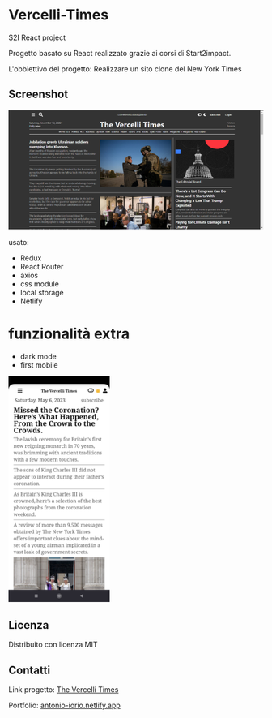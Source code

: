 # Vercelli-Times
S2I React project

Progetto basato su React realizzato grazie ai corsi di Start2impact.

L'obbiettivo del progetto:
Realizzare un sito clone del New York Times

## Screenshot

![Screenshoot](https://github.com/kalaioryo/vercelli-times/blob/main/src/img/the-vercelli-times.png)

usato:

- Redux
- React Router
- axios
- css module
- local storage
- Netlify
# funzionalità extra

- dark mode
- first mobile

<img src="https://github.com/kalaioryo/vercelli-times/blob/main/src/img/TVT%20mobile%20screenshoot.jpeg" width="200" />

## Licenza

Distribuito con licenza MIT

## Contatti

Link progetto: [The Vercelli Times](https://thevercellitimes.netlify.app/)

Portfolio: [antonio-iorio.netlify.app](https://antonio-iorio.netlify.app/)